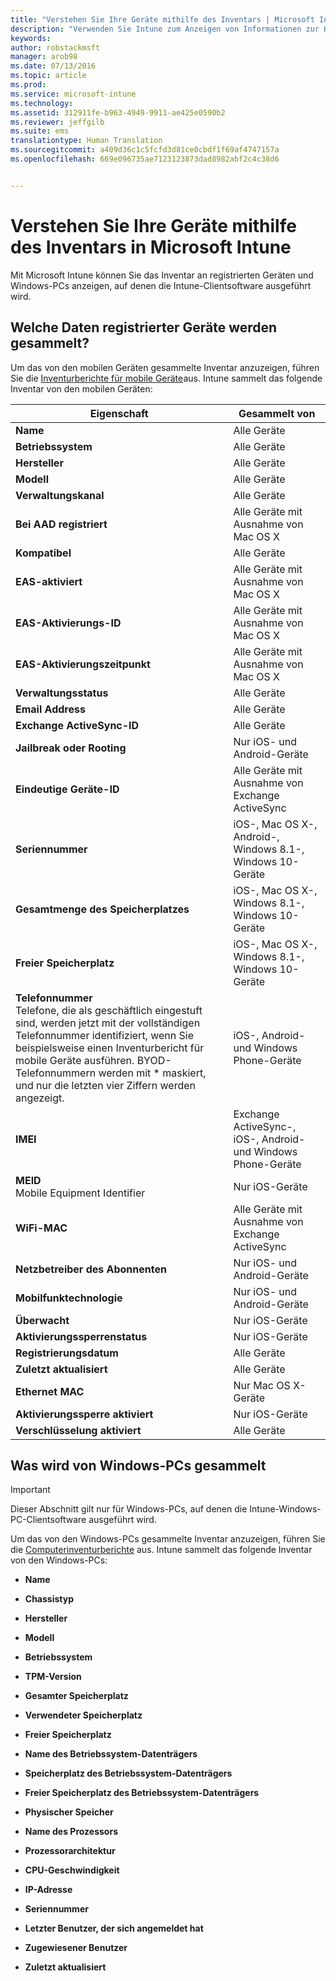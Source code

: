 ```yaml
---
title: "Verstehen Sie Ihre Geräte mithilfe des Inventars | Microsoft Intune"
description: "Verwenden Sie Intune zum Anzeigen von Informationen zur Hardware der Geräte, die Sie verwalten."
keywords: 
author: robstackmsft
manager: arob98
ms.date: 07/13/2016
ms.topic: article
ms.prod: 
ms.service: microsoft-intune
ms.technology: 
ms.assetid: 312911fe-b963-4949-9911-ae425e0590b2
ms.reviewer: jeffgilb
ms.suite: ems
translationtype: Human Translation
ms.sourcegitcommit: a409d36c1c5fcfd3d81ce0cbdf1f69af4747157a
ms.openlocfilehash: 669e096735ae7123123873dad8982abf2c4c38d6


---
```


# Verstehen Sie Ihre Geräte mithilfe des Inventars in Microsoft Intune
Mit Microsoft Intune können Sie das Inventar an registrierten Geräten und Windows-PCs anzeigen, auf denen die Intune-Clientsoftware ausgeführt wird.

## Welche Daten registrierter Geräte werden gesammelt?
Um das von den mobilen Geräten gesammelte Inventar anzuzeigen, führen Sie die [Inventurberichte für mobile Geräte](understand-microsoft-intune-operations-by-using-reports.md)aus. Intune sammelt das folgende Inventar von den mobilen Geräten:

|Eigenschaft|Gesammelt von|
|------------|-----------------------|
|**Name**|Alle Geräte|
|**Betriebssystem**|Alle Geräte|
|**Hersteller**|Alle Geräte|
|**Modell**|Alle Geräte|
|**Verwaltungskanal**|Alle Geräte|
|**Bei AAD registriert**|Alle Geräte mit Ausnahme von Mac OS X|
|**Kompatibel**|Alle Geräte|
|**EAS-aktiviert**|Alle Geräte mit Ausnahme von Mac OS X|
|**EAS-Aktivierungs-ID**|Alle Geräte mit Ausnahme von Mac OS X|
|**EAS-Aktivierungszeitpunkt**|Alle Geräte mit Ausnahme von Mac OS X|
|**Verwaltungsstatus**|Alle Geräte|
|**Email Address**|Alle Geräte|
|**Exchange ActiveSync-ID**|Alle Geräte|
|**Jailbreak oder Rooting**|Nur iOS- und Android-Geräte|
|**Eindeutige Geräte-ID**|Alle Geräte mit Ausnahme von Exchange ActiveSync|
|**Seriennummer**|iOS-, Mac OS X-, Android-, Windows 8.1-, Windows 10-Geräte|
|**Gesamtmenge des Speicherplatzes**|iOS-, Mac OS X-, Windows 8.1-, Windows 10-Geräte|
|**Freier Speicherplatz**|iOS-, Mac OS X-, Windows 8.1-, Windows 10-Geräte|
|**Telefonnummer**<br>Telefone, die als geschäftlich eingestuft sind, werden jetzt mit der vollständigen Telefonnummer identifiziert, wenn Sie beispielsweise einen Inventurbericht für mobile Geräte ausführen. BYOD-Telefonnummern werden mit &#42; maskiert, und nur die letzten vier Ziffern werden angezeigt.|iOS-, Android- und Windows Phone-Geräte|
|**IMEI**|Exchange ActiveSync-, iOS-, Android- und Windows Phone-Geräte|
|**MEID**<br>Mobile Equipment Identifier|Nur iOS-Geräte|
|**WiFi-MAC**|Alle Geräte mit Ausnahme von Exchange ActiveSync|
|**Netzbetreiber des Abonnenten**|Nur iOS- und Android-Geräte|
|**Mobilfunktechnologie**|Nur iOS- und Android-Geräte|
|**Überwacht**|Nur iOS-Geräte|
|**Aktivierungssperrenstatus**|Nur iOS-Geräte|
|**Registrierungsdatum**|Alle Geräte|
|**Zuletzt aktualisiert**|Alle Geräte|
|**Ethernet MAC**|Nur Mac OS X-Geräte|
|**Aktivierungssperre aktiviert**|Nur iOS-Geräte|
|**Verschlüsselung aktiviert**|Alle Geräte|

## Was wird von Windows-PCs gesammelt
> [!IMPORTANT]
> Dieser Abschnitt gilt nur für Windows-PCs, auf denen die Intune-Windows-PC-Clientsoftware ausgeführt wird.

Um das von den Windows-PCs gesammelte Inventar anzuzeigen, führen Sie die [Computerinventurberichte](understand-microsoft-intune-operations-by-using-reports.md) aus. Intune sammelt das folgende Inventar von den Windows-PCs:

-   **Name**

-   **Chassistyp**

-   **Hersteller**

-   **Modell**

-   **Betriebssystem**

-   **TPM-Version**

-   **Gesamter Speicherplatz**

-   **Verwendeter Speicherplatz**

-   **Freier Speicherplatz**

-   **Name des Betriebssystem-Datenträgers**

-   **Speicherplatz des Betriebssystem-Datenträgers**

-   **Freier Speicherplatz des Betriebssystem-Datenträgers**

-   **Physischer Speicher**

-   **Name des Prozessors**

-   **Prozessorarchitektur**

-   **CPU-Geschwindigkeit**

-   **IP-Adresse**

-   **Seriennummer**

-   **Letzter Benutzer, der sich angemeldet hat**

-   **Zugewiesener Benutzer**

-   **Zuletzt aktualisiert**

<!-- this section below belongs in the planning journey
### See Also
[Monitoring and reports with Microsoft Intune](monitoring-and-reports-with-microsoft-intune.md)
-->



<!--HONumber=Jul16_HO3-->


